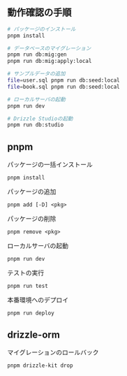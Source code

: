 ## 動作確認の手順

```bash
# パッケージのインストール
pnpm install

# データベースのマイグレーション
pnpm run db:mig:gen
pnpm run db:mig:apply:local

# サンプルデータの追加
file=user.sql pnpm run db:seed:local
file=book.sql pnpm run db:seed:local

# ローカルサーバの起動
pnpm run dev

# Drizzle Studioの起動
pnpm run db:studio
```

## pnpm

パッケージの一括インストール
```
pnpm install
```

パッケージの追加
```
pnpm add [-D] <pkg>
```

パッケージの削除
```
pnpm remove <pkg>
```

ローカルサーバの起動
```
pnpm run dev
```

テストの実行
```
pnpm run test
```

本番環境へのデプロイ
```
pnpm run deploy
```

## drizzle-orm

マイグレーションのロールバック
```
pnpm drizzle-kit drop
```
